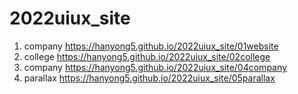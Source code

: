 # 2022uiux_site
1. company https://hanyong5.github.io/2022uiux_site/01website
1. college https://hanyong5.github.io/2022uiux_site/02college
1. company https://hanyong5.github.io/2022uiux_site/04company
1. parallax https://hanyong5.github.io/2022uiux_site/05parallax